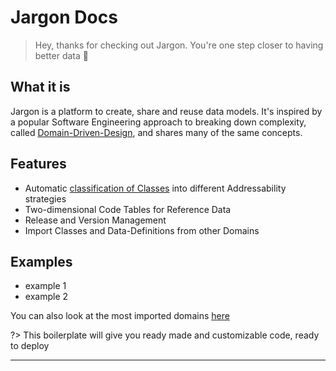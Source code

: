# Jargon Docs 

> Hey, thanks for checking out Jargon. You're one step closer to having better data :tada:


## What it is 

Jargon is a platform to create, share and reuse data models. It's inspired by a popular Software Engineering approach to breaking down complexity, called  [Domain-Driven-Design](https://en.m.wikipedia.org/wiki/Domain-driven_design), and shares many of the same concepts.


## Features
- Automatic [classification of Classes](/pages/language?id=colours-and-class-types) into different Addressability strategies 
- Two-dimensional Code Tables for Reference Data 
- Release and Version Management
- Import Classes and Data-Definitions from other Domains


## Examples

- example 1
- example 2

You can also look at the most imported domains [here](https://jargon.sh/browse)


?> This boilerplate will give you ready made and customizable code, ready to deploy


---

